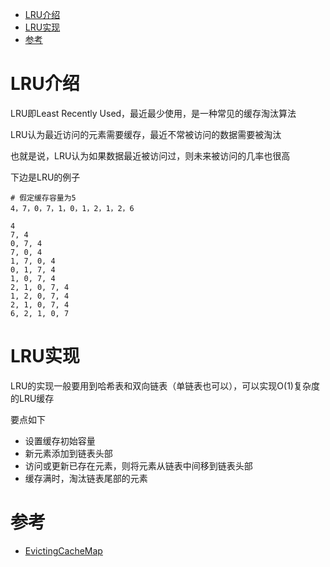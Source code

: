 - [LRU介绍](#lru介绍)
- [LRU实现](#lru实现)
- [参考](#参考)

# LRU介绍

LRU即Least Recently Used，最近最少使用，是一种常见的缓存淘汰算法

LRU认为最近访问的元素需要缓存，最近不常被访问的数据需要被淘汰

也就是说，LRU认为如果数据最近被访问过，则未来被访问的几率也很高

下边是LRU的例子

```shell
# 假定缓存容量为5
4，7，0，7，1，0，1，2，1，2，6

4
7, 4
0, 7, 4
7, 0, 4
1, 7, 0, 4
0, 1, 7, 4
1, 0, 7, 4
2, 1, 0, 7, 4
1, 2, 0, 7, 4
2, 1, 0, 7, 4
6, 2, 1, 0, 7
```

# LRU实现

LRU的实现一般要用到哈希表和双向链表（单链表也可以），可以实现O(1)复杂度的LRU缓存

要点如下

- 设置缓存初始容量
- 新元素添加到链表头部
- 访问或更新已存在元素，则将元素从链表中间移到链表头部
- 缓存满时，淘汰链表尾部的元素

# 参考

- [EvictingCacheMap](https://github.com/facebook/folly/blob/main/folly/container/EvictingCacheMap.h)
